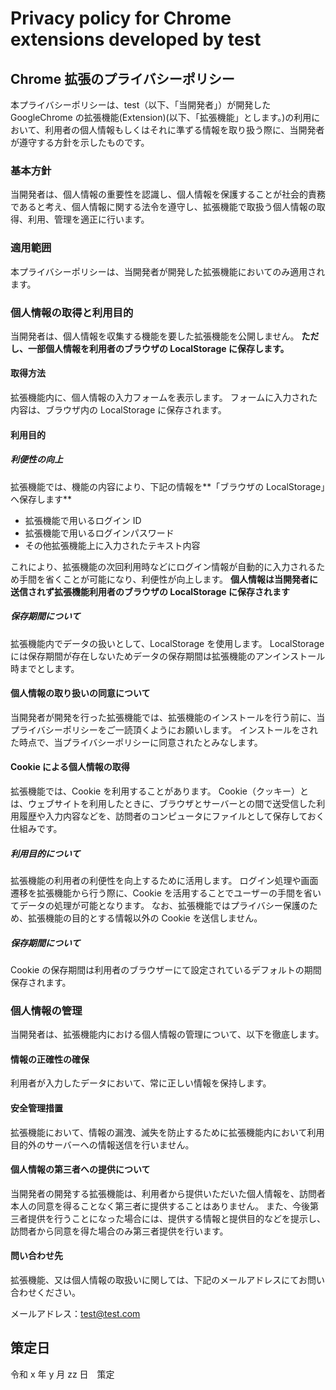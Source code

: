 # Privacy policy for Chrome extensions developed by test

## Chrome 拡張のプライバシーポリシー

本プライバシーポリシーは、test（以下、「当開発者」）が開発した GoogleChrome の拡張機能(Extension)(以下、「拡張機能」とします。)の利用において、利用者の個人情報もしくはそれに準ずる情報を取り扱う際に、当開発者が遵守する方針を示したものです。

### 基本方針

当開発者は、個人情報の重要性を認識し、個人情報を保護することが社会的責務であると考え、個人情報に関する法令を遵守し、拡張機能で取扱う個人情報の取得、利用、管理を適正に行います。

### 適用範囲

本プライバシーポリシーは、当開発者が開発した拡張機能においてのみ適用されます。

### 個人情報の取得と利用目的

当開発者は、個人情報を収集する機能を要した拡張機能を公開しません。
**ただし、一部個人情報を利用者のブラウザの LocalStorage に保存します。**

#### 取得方法

拡張機能内に、個人情報の入力フォームを表示します。
フォームに入力された内容は、ブラウザ内の LocalStorage に保存されます。

#### 利用目的

##### 利便性の向上

拡張機能では、機能の内容により、下記の情報を**「ブラウザの LocalStorage」へ保存します**

- 拡張機能で用いるログイン ID
- 拡張機能で用いるログインパスワード
- その他拡張機能上に入力されたテキスト内容

これにより、拡張機能の次回利用時などにログイン情報が自動的に入力されるため手間を省くことが可能になり、利便性が向上します。
**個人情報は当開発者に送信されず拡張機能利用者のブラウザの LocalStorage に保存されます**

##### 保存期間について

拡張機能内でデータの扱いとして、LocalStorage を使用します。
LocalStorage には保存期間が存在しないためデータの保存期間は拡張機能のアンインストール時までとします。

#### 個人情報の取り扱いの同意について

当開発者が開発を行った拡張機能では、拡張機能のインストールを行う前に、当プライバシーポリシーをご一読頂くようにお願いします。
インストールをされた時点で、当プライバシーポリシーに同意されたとみなします。

#### Cookie による個人情報の取得

拡張機能では、Cookie を利用することがあります。
Cookie（クッキー）とは、ウェブサイトを利用したときに、ブラウザとサーバーとの間で送受信した利用履歴や入力内容などを、訪問者のコンピュータにファイルとして保存しておく仕組みです。

##### 利用目的について

拡張機能の利用者の利便性を向上するために活用します。
ログイン処理や画面遷移を拡張機能から行う際に、Cookie を活用することでユーザーの手間を省いてデータの処理が可能となります。
なお、拡張機能ではプライバシー保護のため、拡張機能の目的とする情報以外の Cookie を送信しません。

##### 保存期間について

Cookie の保存期間は利用者のブラウザーにて設定されているデフォルトの期間保存されます。

### 個人情報の管理

当開発者は、拡張機能内における個人情報の管理について、以下を徹底します。

#### 情報の正確性の確保

利用者が入力したデータにおいて、常に正しい情報を保持します。

#### 安全管理措置

拡張機能において、情報の漏洩、滅失を防止するために拡張機能内において利用目的外のサーバーへの情報送信を行いません。

#### 個人情報の第三者への提供について

当開発者の開発する拡張機能は、利用者から提供いただいた個人情報を、訪問者本人の同意を得ることなく第三者に提供することはありません。
また、今後第三者提供を行うことになった場合には、提供する情報と提供目的などを提示し、訪問者から同意を得た場合のみ第三者提供を行います。

#### 問い合わせ先

拡張機能、又は個人情報の取扱いに関しては、下記のメールアドレスにてお問い合わせください。

メールアドレス：test@test.com

## 策定日

令和 x 年 y 月 zz 日　策定
